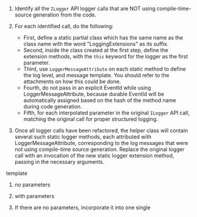 1. Identify all the `ILogger` API logger calls that are NOT using compile-time-source generation from the code.
        
2. For each identified call, do the following:
    - First, define a static partial class which has the same name as the class name with the word "LoggingExtensions" as its suffix.
    - Second, inside the class created at the first step, define the extension methods, with the `this` keyword for the logger as the first parameter. 
    - Third, use `LoggerMessageAttribute` on each static method to define the log level, and message template. You should refer to the attachments on how this could be done.
    - Fourth, do not pass in an explicit EventId while using LoggerMessageAttribute, because durable EventId will be automatically assigned based on the hash of the method name during code generation.
    - Fifth, for each interpolated parameter in the original `ILogger` API call, matching the original call for proper structured logging.
        
3. Once all logger calls have been refactored, the helper class will contain several such static logger methods, each attributed with LoggerMessageAttribute, corresponding to the log messages that were not using compile-time source generation. Replace the original logger call with an invocation of the new static logger extension method, passing in the necessary arguments.




template

1. no parameters
2. with parameters

4. If there are no parameters, incorporate it into one single 